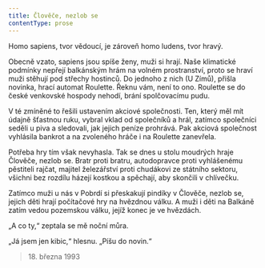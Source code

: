 ```yaml
---
title: Člověče, nezlob se
contentType: prose
---
```


Homo sapiens, tvor vědoucí, je zároveň homo ludens, tvor hravý.

Obecně vzato, sapiens jsou spíše ženy, muži si hrají. Naše klimatické podmínky nepřejí balkánským hrám na volném prostranství, proto se hraví muži stěhují pod střechy hostinců. Do jednoho z nich (U Zímů), přišla novinka, hrací automat Roulette. Řeknu vám, není to ono. Roulette se do české venkovské hospody nehodí, brání spolčovacímu pudu.

V té zmíněné to řešili ustavením akciové společnosti. Ten, který měl mít údajně šťastnou ruku, vybral vklad od společníků a hrál, zatímco společníci seděli u piva a sledovali, jak jejich peníze prohrává. Pak akciová společnost vyhlásila bankrot a na zvoleného hráče i na Roulette zanevřela.

Potřeba hry tím však nevyhasla. Tak se dnes u stolu moudrých hraje Člověče, nezlob se. Bratr proti bratru, autodopravce proti vyhlášenému pěstiteli rajčat, majitel železářství proti chudákovi ze státního sektoru, všichni bez rozdílu házejí kostkou a spěchají, aby skončili v chlívečku.

Zatímco muži u nás v Pobrdí si přeskakují pindíky v Člověče, nezlob se, jejich děti hrají počítačové hry na hvězdnou válku. A muži i děti na Balkáně zatím vedou pozemskou válku, jejíž konec je ve hvězdách.

„A co ty,“ zeptala se mě noční můra.

„Já jsem jen kibic,“ hlesnu. „Píšu do novin.“

> 18. března 1993
